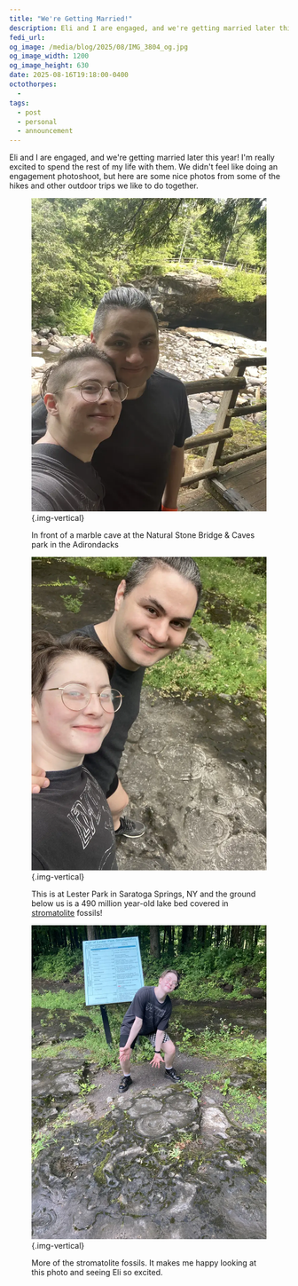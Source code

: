 ```yaml
---
title: "We're Getting Married!"
description: Eli and I are engaged, and we're getting married later this year!
fedi_url: 
og_image: /media/blog/2025/08/IMG_3804_og.jpg
og_image_width: 1200
og_image_height: 630
date: 2025-08-16T19:18:00-0400
octothorpes:
  - 
tags:
  - post
  - personal
  - announcement
---
```


<link rel="stylesheet" type="text/css" href="/styles/notes-photos.css">

Eli and I are engaged, and we're getting married later this year! I'm really excited to spend the rest of my life with them. We didn't feel like doing an engagement photoshoot, but here are some nice photos from some of the hikes and other outdoor trips we like to do together.

<figure>

![My partner and me, with a walkway handrail and a marble cave entrance visible in the background](/media/blog/2025/07/eli-bday/IMG_2509.webp){.img-vertical}

<figcaption>In front of a marble cave at the Natural Stone Bridge & Caves park in the Adirondacks</figcaption>
</figure>

<figure>

![Me and my partner smiling at the camera, with stromatolite fossils visible below us on the ground.](/media/blog/2025/08/IMG_3820.webp){.img-vertical}

<figcaption>This is at Lester Park in Saratoga Springs, NY and the ground below us is a 490 million year-old lake bed covered in <a href="https://en.wikipedia.org/wiki/Stromatolite">stromatolite</a> fossils!</figcaption>
</figure>

<figure>

![My partner gesturing down at some stromatolite fossils and looking very excited.](/media/blog/2025/08/IMG_3804.webp){.img-vertical}

<figcaption>More of the stromatolite fossils. It makes me happy looking at this photo and seeing Eli so excited.</figcaption>
</figure>

